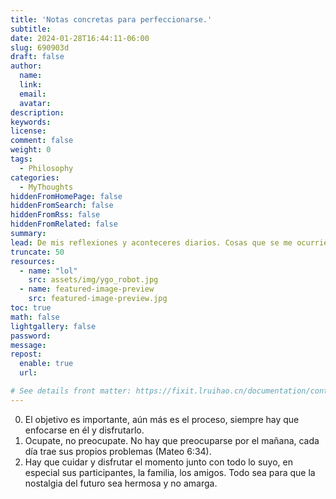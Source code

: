```yaml
---
title: 'Notas concretas para perfeccionarse.'
subtitle: 
date: 2024-01-28T16:44:11-06:00
slug: 690903d
draft: false
author:
  name:
  link:
  email:
  avatar:
description:
keywords:
license:
comment: false
weight: 0
tags:
  - Philosophy
categories:
  - MyThoughts
hiddenFromHomePage: false
hiddenFromSearch: false
hiddenFromRss: false
hiddenFromRelated: false
summary: 
lead: De mis reflexiones y aconteceres diarios. Cosas que se me ocurrieron, y muchas otras que oí y leí en algún lado.
truncate: 50
resources:
  - name: "lol" 
    src: assets/img/ygo_robot.jpg
  - name: featured-image-preview
    src: featured-image-preview.jpg
toc: true
math: false
lightgallery: false
password:
message:
repost:
  enable: true
  url:

# See details front matter: https://fixit.lruihao.cn/documentation/content-management/introduction/#front-matter
---
```


<!--more-->

00. El objetivo es importante, aún más es el proceso, siempre hay que enfocarse en él y disfrutarlo.
01. Ocupate, no preocupate. No hay que preocuparse por el mañana, cada día trae sus propios problemas (Mateo 6:34).
02. Hay que cuidar y disfrutar el momento junto con todo lo suyo, en especial sus participantes, la familia, los amigos. Todo sea para que la nostalgia del futuro sea hermosa y no amarga.

